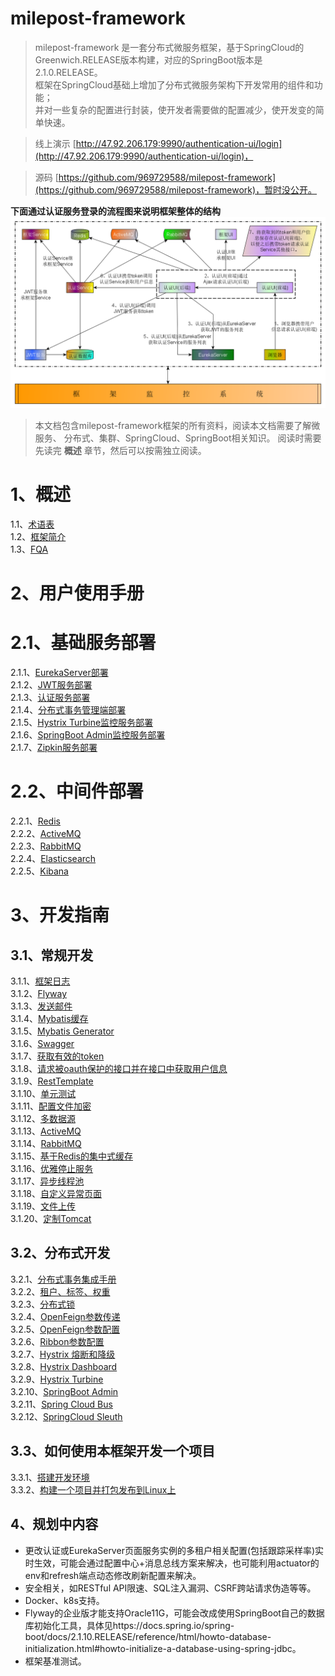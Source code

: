 # milepost-framework

> milepost-framework 是一套分布式微服务框架，基于SpringCloud的Greenwich.RELEASE版本构建，对应的SpringBoot版本是2.1.0.RELEASE。<br>
框架在SpringCloud基础上增加了分布式微服务架构下开发常用的组件和功能；<br>
并对一些复杂的配置进行封装，使开发者需要做的配置减少，使开发变的简单快速。<br>

> 线上演示 [http://47.92.206.179:9990/authentication-ui/login](http://47.92.206.179:9990/authentication-ui/login)，

> 源码 [https://github.com/969729588/milepost-framework](https://github.com/969729588/milepost-framework)，暂时没公开。

**下面通过认证服务登录的流程图来说明框架整体的结构**
![images/认证服务登录流程图.bmp](1summary/images/认证服务登录流程图-0409-1.bmp)


> 本文档包含milepost-framework框架的所有资料，阅读本文档需要了解微服务、 
分布式、集群、SpringCloud、SpringBoot相关知识。
阅读时需要先读完 **概述** 章节，然后可以按需独立阅读。


# 1、概述
1.1、[术语表](1summary/1term.md)<br>
1.2、[框架简介](1summary/2introduction.md)<br>
1.3、[FQA](1summary/3fqa.md)<br>

# 2、用户使用手册
# 2.1、基础服务部署
2.1.1、[EurekaServer部署](2userManual/1baseServerDeploy/1eurekaServer.md)<br>
2.1.2、[JWT服务部署](2userManual/1baseServerDeploy/2jwtServer.md)<br>
2.1.3、[认证服务部署](2userManual/1baseServerDeploy/3authentication.md)<br>
2.1.4、[分布式事务管理端部署](2userManual/1baseServerDeploy/4tx-lcn-manager.md)<br>
2.1.5、[Hystrix Turbine监控服务部署](2userManual/1baseServerDeploy/5milepost-turbine.md)<br>
2.1.6、[SpringBoot Admin监控服务部署](2userManual/1baseServerDeploy/6milepost-admin.md)<br>
2.1.7、[Zipkin服务部署](2userManual/1baseServerDeploy/7zipkin.md)<br>


# 2.2、中间件部署
2.2.1、[Redis](2userManual/2middlewareDeploy/1redis.md)<br>
2.2.2、[ActiveMQ](2userManual/2middlewareDeploy/2activeMQ.md)<br>
2.2.3、[RabbitMQ](2userManual/2middlewareDeploy/3rabbitMQ.md)<br>
2.2.4、[Elasticsearch](2userManual/2middlewareDeploy/4elasticsearch.md)<br>
2.2.5、[Kibana](2userManual/2middlewareDeploy/5kibana.md)<br>


# 3、开发指南
## 3.1、常规开发
3.1.1、[框架日志](3guideForDevelopment/1commonDevelopment/1logger.md)<br>
3.1.2、[Flyway](3guideForDevelopment/1commonDevelopment/2flyway.md)<br>
3.1.3、[发送邮件](3guideForDevelopment/1commonDevelopment/3senderMail.md)<br>
3.1.4、[Mybatis缓存](3guideForDevelopment/1commonDevelopment/4mybatisCache.md)<br>
3.1.5、[Mybatis Generator](3guideForDevelopment/1commonDevelopment/5mybatisGenerator.md)<br>
3.1.6、[Swagger](3guideForDevelopment/1commonDevelopment/6swagger.md)<br>
3.1.7、[获取有效的token](3guideForDevelopment/1commonDevelopment/7getToken.md)<br>
3.1.8、[请求被oauth保护的接口并在接口中获取用户信息](3guideForDevelopment/1commonDevelopment/8auth.md)<br>
3.1.9、[RestTemplate](3guideForDevelopment/1commonDevelopment/9restTemplate.md)<br>
3.1.10、[单元测试](3guideForDevelopment/1commonDevelopment/10junitTest.md)<br>
3.1.11、[配置文件加密](3guideForDevelopment/1commonDevelopment/11configEncryption.md)<br>
3.1.12、[多数据源](3guideForDevelopment/1commonDevelopment/12dynamicDs.md)<br>
3.1.13、[ActiveMQ](3guideForDevelopment/1commonDevelopment/13activeMQ.md)<br>
3.1.14、[RabbitMQ](3guideForDevelopment/1commonDevelopment/14rabbitMQ.md)<br>
3.1.15、[基于Redis的集中式缓存](3guideForDevelopment/1commonDevelopment/15redis.md)<br>
3.1.16、[优雅停止服务](3guideForDevelopment/1commonDevelopment/16gracefullyStop.md)<br>
3.1.17、[异步线程池](3guideForDevelopment/1commonDevelopment/17asyncThreadPool.md)<br>
3.1.18、[自定义异常页面](3guideForDevelopment/1commonDevelopment/18customExPage.md)<br>
3.1.19、[文件上传](3guideForDevelopment/1commonDevelopment/19fileupload.md)<br>
3.1.20、[定制Tomcat](3guideForDevelopment/1commonDevelopment/20customizerTomcat.md)<br>


## 3.2、分布式开发
3.2.1、[分布式事务集成手册](3guideForDevelopment/2distributedDevelopment/1tx-lcn-client.md)<br>
3.2.2、[租户、标签、权重](3guideForDevelopment/2distributedDevelopment/2tenant.md)<br>
3.2.3、[分布式锁](3guideForDevelopment/2distributedDevelopment/3lock.md)<br>
3.2.4、[OpenFeign参数传递](3guideForDevelopment/2distributedDevelopment/4openFeignParam.md)<br>
3.2.5、[OpenFeign参数配置](3guideForDevelopment/2distributedDevelopment/5openFeignConf.md)<br>
3.2.6、[Ribbon参数配置](3guideForDevelopment/2distributedDevelopment/6ribbonConf.md)<br>
3.2.7、[Hystrix 熔断和降级](3guideForDevelopment/2distributedDevelopment/7hystrix.md)<br>
3.2.8、[Hystrix Dashboard](3guideForDevelopment/2distributedDevelopment/8hystrixDashboard.md)<br>
3.2.9、[Hystrix Turbine](3guideForDevelopment/2distributedDevelopment/9hystrixTurbine.md)<br>
3.2.10、[SpringBoot Admin](3guideForDevelopment/2distributedDevelopment/10springbootAdmin.md)<br>
3.2.11、[Spring Cloud Bus](3guideForDevelopment/2distributedDevelopment/11springCloudBus.md)<br>
3.2.12、[SpringCloud Sleuth](3guideForDevelopment/2distributedDevelopment/12springCloudSleuth.md)<br>


## 3.3、如何使用本框架开发一个项目
3.3.1、[搭建开发环境](3guideForDevelopment/3example/1buildDevEnv.md)<br>
3.3.2、[构建一个项目并打包发布到Linux上](3guideForDevelopment/3example/2projectExample.md)<br>

## 4、规划中内容
* 更改认证或EurekaServer页面服务实例的多租户相关配置(包括跟踪采样率)实时生效，可能会通过配置中心+消息总线方案来解决，也可能利用actuator的env和refresh端点动态修改刷新配置来解决。
* 安全相关，如RESTful API限速、SQL注入漏洞、CSRF跨站请求伪造等等。
* Docker、k8s支持。
* Flyway的企业版才能支持Oracle11G，可能会改成使用SpringBoot自己的数据库初始化工具，具体见https://docs.spring.io/spring-boot/docs/2.1.10.RELEASE/reference/html/howto-database-initialization.html#howto-initialize-a-database-using-spring-jdbc。
* 框架基准测试。


<!--
# 5、框架参考
* 《深入理解Spring Cloud与微服务构建 第2版》
* 方志朋相关书籍、博客
* [Spring Boot 2.1.0 Reference Guid](https://docs.spring.io/spring-boot/docs/2.1.0.RELEASE/reference/html/)<br>
* [Spring Cloud Greenwich.SR5 Reference Guid](https://cloud.spring.io/spring-cloud-static/Greenwich.SR5/)<br>
-->

<!--
需要补充的文档：
1、##3.3、使用本框架构建的开发示例


-->

<!--
需要增加的功能

-->
<!--
ButList
1、[WARN ] [o.s.s.oauth2.provider.endpoint.TokenEndpoint      : 169 ] - Handling error: ClientAbortException, java.io.IOException: 断开的管道
fdsa
-->
